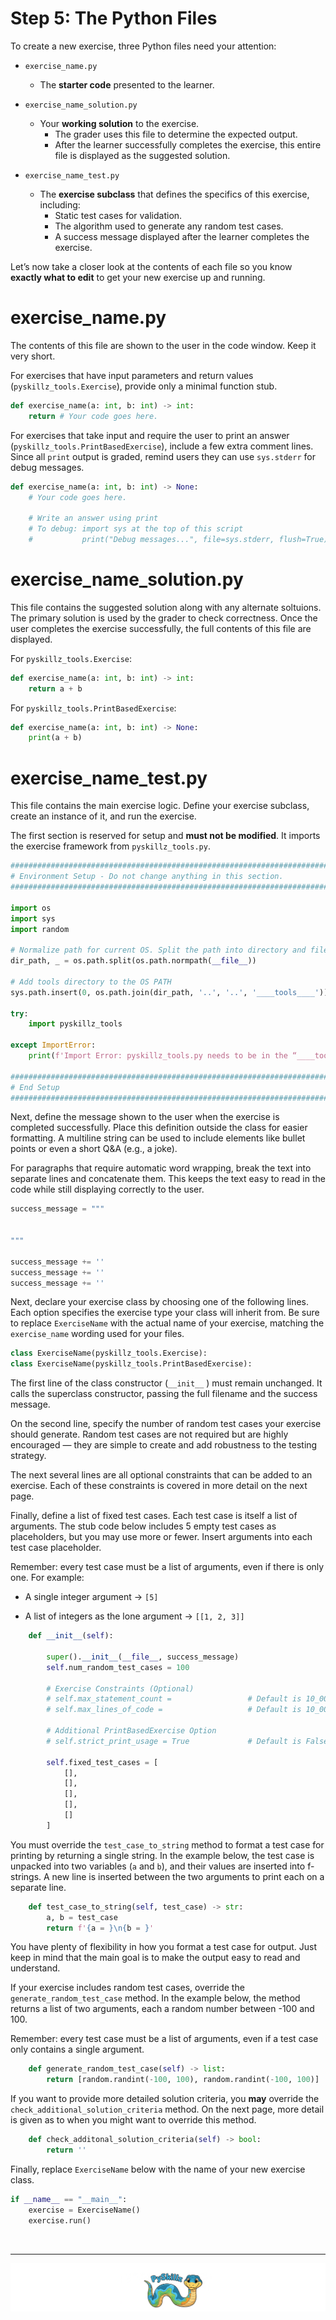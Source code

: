 # Step 5: The Python Files

To create a new exercise, three Python files need your attention:

* `exercise_name.py`
  * The __starter code__ presented to the learner.

* `exercise_name_solution.py`
  * Your __working solution__ to the exercise.
    * The grader uses this file to determine the expected output.
    * After the learner successfully completes the exercise, this entire file is displayed as the suggested solution.
  
* `exercise_name_test.py`
  * The __exercise subclass__ that defines the specifics of this exercise, including:
    *  Static test cases for validation.
    *  The algorithm used to generate any random test cases.
    *  A success message displayed after the learner completes the exercise.

Let’s now take a closer look at the contents of each file so you know __exactly what to edit__ to get your new exercise up and running.

# exercise_name.py

The contents of this file are shown to the user in the code window. Keep it very short.

For exercises that have input parameters and return values (`pyskillz_tools.Exercise`), provide only a minimal function stub.

```python
def exercise_name(a: int, b: int) -> int:
    return # Your code goes here.
```

For exercises that take input and require the user to print an answer (`pyskillz_tools.PrintBasedExercise`), include a few extra comment lines.
Since all `print` output is graded, remind users they can use `sys.stderr` for debug messages.

```python
def exercise_name(a: int, b: int) -> None:
    # Your code goes here.
    
    # Write an answer using print
    # To debug: import sys at the top of this script
    #           print("Debug messages...", file=sys.stderr, flush=True)
```

# exercise_name_solution.py

This file contains the suggested solution along with any alternate soltuions. The primary solution is used by the grader to check correctness. Once the user completes the exercise successfully, the full contents of this file are displayed.

For `pyskillz_tools.Exercise`:

```python
def exercise_name(a: int, b: int) -> int:
    return a + b
```

For `pyskillz_tools.PrintBasedExercise`:

```python
def exercise_name(a: int, b: int) -> None:
    print(a + b)
```

# exercise_name_test.py

This file contains the main exercise logic. Define your exercise subclass, create an instance of it, and run the exercise.

The first section is reserved for setup and __must not be modified__. It imports the exercise framework from `pyskillz_tools.py`.

```python
###############################################################################################################
# Environment Setup - Do not change anything in this section.
###############################################################################################################

import os
import sys
import random

# Normalize path for current OS. Split the path into directory and filename.
dir_path, _ = os.path.split(os.path.normpath(__file__))

# Add tools directory to the OS PATH
sys.path.insert(0, os.path.join(dir_path, '..', '..', '____tools____'))

try:
    import pyskillz_tools

except ImportError:
    print(f'Import Error: pyskillz_tools.py needs to be in the “____tools____” folder, one level deep from python-project.')

###############################################################################################################
# End Setup
###############################################################################################################
```

Next, define the message shown to the user when the exercise is completed successfully. Place this definition outside the class for easier formatting. A multiline string can be used to include elements like bullet points or even a short Q&A (e.g., a joke).

For paragraphs that require automatic word wrapping, break the text into separate lines and concatenate them. This keeps the text easy to read in the code while still displaying correctly to the user.

```python
success_message = """


"""

success_message += ''
success_message += ''
success_message += ''
```

Next, declare your exercise class by choosing one of the following lines. Each option specifies the exercise type your class will inherit from. Be sure to replace `ExerciseName` with the actual name of your exercise, matching the `exercise_name` wording used for your files.

```python
class ExerciseName(pyskillz_tools.Exercise):
class ExerciseName(pyskillz_tools.PrintBasedExercise):
```

The first line of the class constructor (`__init__` ) must remain unchanged. It calls the superclass constructor, passing the full filename and the success message.

On the second line, specify the number of random test cases your exercise should generate. Random test cases are not required but are highly encouraged — they are simple to create and add robustness to the testing strategy.

The next several lines are all optional constraints that can be added to an exercise. Each of these constraints is covered in more detail on the next page.

Finally, define a list of fixed test cases. Each test case is itself a list of arguments. The stub code below includes 5 empty test cases as placeholders, but you may use more or fewer. Insert arguments into each test case placeholder.

Remember: every test case must be a list of arguments, even if there is only one. For example:

* A single integer argument → `[5]`

* A list of integers as the lone argument → `[[1, 2, 3]]`

```python
    def __init__(self):

        super().__init__(__file__, success_message)
        self.num_random_test_cases = 100

        # Exercise Constraints (Optional)
        # self.max_statement_count =                 # Default is 10_000_000
        # self.max_lines_of_code =                   # Default is 10_000_000

        # Additional PrintBasedExercise Option
        # self.strict_print_usage = True             # Default is False

        self.fixed_test_cases = [
            [],
            [],
            [],
            [],
            []
        ]
```

You must override the `test_case_to_string` method to format a test case for printing by returning a single string. In the example below, the test case is unpacked into two variables (`a` and `b`), and their values are inserted into f-strings. A new line is inserted between the two arguments to print each on a separate line.

```python
    def test_case_to_string(self, test_case) -> str:
        a, b = test_case
        return f'{a = }\n{b = }'
```

You have plenty of flexibility in how you format a test case for output. Just keep in mind that the main goal is to make the output easy to read and understand.

If your exercise includes random test cases, override the `generate_random_test_case` method. In the example below, the method returns a list of two arguments, each a random number between -100 and 100.

Remember: every test case must be a list of arguments, even if a test case only contains a single argument.

```python
    def generate_random_test_case(self) -> list:
        return [random.randint(-100, 100), random.randint(-100, 100)]
```

If you want to provide more detailed solution criteria, you __may__ override the `check_additional_solution_criteria` method. On the next page, more detail is given as to when you might want to override this method.

```python
    def check_additonal_solution_criteria(self) -> bool:
        return ''
```

Finally, replace `ExerciseName` below with the name of your new exercise class.

```python
if __name__ == "__main__":
    exercise = ExerciseName()
    exercise.run()
```

<BR>

************

[![Skillz Catalog](../graphics/PySkillzFooter.png)](skillz-catalog)
